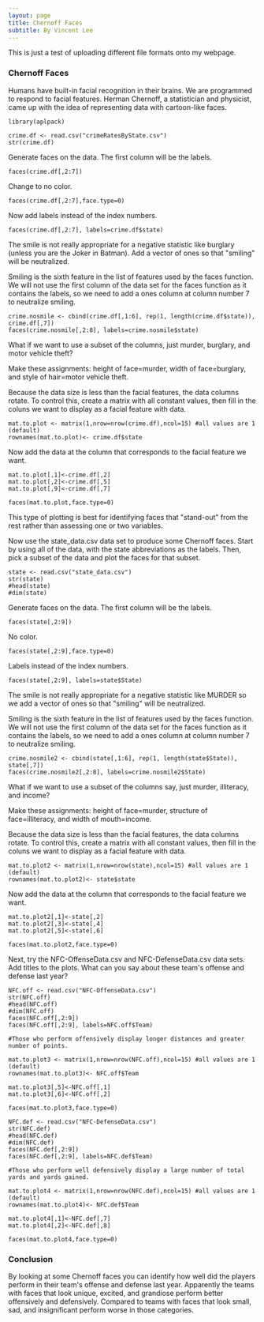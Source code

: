 ```yaml
---
layout: page
title: Chernoff Faces
subtitle: By Vincent Lee
---
```


This is just a test of uploading different file formats onto my webpage. 

### Chernoff Faces

Humans have built-in facial recognition in their brains. We are programmed to respond to facial features. Herman Chernoff, a statistician and physicist, came up with the idea of representing data with cartoon-like faces.

```{r}
library(aplpack)

crime.df <- read.csv("crimeRatesByState.csv")
str(crime.df)
```

Generate faces on the data. The first column will be the labels.
```{r}
faces(crime.df[,2:7])
```
Change to no color.
```{r}
faces(crime.df[,2:7],face.type=0)
```
Now add labels instead of the index numbers.

```{r}
faces(crime.df[,2:7], labels=crime.df$state)
```

The smile is not really appropriate for a negative statistic like burglary (unless you are the Joker in Batman). Add a vector of ones so that "smiling" will be neutralized.

Smiling is the sixth feature in the list of features used by the faces function. We will not use the first column of the data set for the faces function as it contains the labels, so we need to add a ones column at column number 7 to neutralize smiling.

```{r}
crime.nosmile <- cbind(crime.df[,1:6], rep(1, length(crime.df$state)), crime.df[,7])
faces(crime.nosmile[,2:8], labels=crime.nosmile$state)
```

What if we want to use a subset of the columns, just murder, burglary, and motor vehicle theft?

Make these assignments:
height of face=murder, width of face=burglary, and style of hair=motor vehicle theft.

Because the data size is less than the facial features, the data columns rotate. To control this, create a matrix with all constant values, then fill in the coluns we want to display as a facial feature with data.

```{r}
mat.to.plot <- matrix(1,nrow=nrow(crime.df),ncol=15) #all values are 1 (default)
rownames(mat.to.plot)<- crime.df$state
```
Now add the data at the column that corresponds to the facial feature we want.
```{r}
mat.to.plot[,1]<-crime.df[,2]
mat.to.plot[,2]<-crime.df[,5]
mat.to.plot[,9]<-crime.df[,7]

faces(mat.to.plot,face.type=0)
```

This type of plotting is best for identifying faces that "stand-out" from the rest rather than assessing one or two variables.

Now use the state_data.csv data set to produce some Chernoff faces. Start by using all of the data, with the state abbreviations as the labels. Then, pick a subset of the data and plot the faces for that subset.
```{r}
state <- read.csv("state_data.csv")
str(state)
#head(state)
#dim(state)
```
Generate faces on the data. The first column will be the labels.
```{r}
faces(state[,2:9])
```
No color.
```{r}
faces(state[,2:9],face.type=0)
```
Labels instead of the index numbers.
```{r}
faces(state[,2:9], labels=state$State)
```
The smile is not really appropriate for a negative statistic like MURDER so we add a vector of ones so that "smiling" will be neutralized.

Smiling is the sixth feature in the list of features used by the faces function. We will not use the first column of the data set for the faces function as it contains the labels, so we need to add a ones column at column number 7 to neutralize smiling.
```{r}
crime.nosmile2 <- cbind(state[,1:6], rep(1, length(state$State)), state[,7])
faces(crime.nosmile2[,2:8], labels=crime.nosmile2$State)
```
What if we want to use a subset of the columns say, just murder, illiteracy, and income?

Make these assignments:
height of face=murder, structure of face=illiteracy, and width of mouth=income.

Because the data size is less than the facial features, the data columns rotate. To control this, create a matrix with all constant values, then fill in the coluns we want to display as a facial feature with data.
```{r}
mat.to.plot2 <- matrix(1,nrow=nrow(state),ncol=15) #all values are 1 (default)
rownames(mat.to.plot2)<- state$state
```
Now add the data at the column that corresponds to the facial feature we want.
```{r}
mat.to.plot2[,1]<-state[,2]
mat.to.plot2[,3]<-state[,4]
mat.to.plot2[,5]<-state[,6]

faces(mat.to.plot2,face.type=0)
```

Next, try the NFC-OffenseData.csv and NFC-DefenseData.csv data sets. Add titles to the plots. What can you say about these team's offense and defense last year?
```{r}
NFC.off <- read.csv("NFC-OffenseData.csv")
str(NFC.off)
#head(NFC.off)
#dim(NFC.off)
faces(NFC.off[,2:9])
faces(NFC.off[,2:9], labels=NFC.off$Team)

#Those who perform offensively display longer distances and greater number of points.

mat.to.plot3 <- matrix(1,nrow=nrow(NFC.off),ncol=15) #all values are 1 (default)
rownames(mat.to.plot3)<- NFC.off$Team

mat.to.plot3[,5]<-NFC.off[,1]
mat.to.plot3[,6]<-NFC.off[,2]

faces(mat.to.plot3,face.type=0)
```

```{r}
NFC.def <- read.csv("NFC-DefenseData.csv")
str(NFC.def)
#head(NFC.def)
#dim(NFC.def)
faces(NFC.def[,2:9])
faces(NFC.def[,2:9], labels=NFC.def$Team)

#Those who perform well defensively display a large number of total yards and yards gained.

mat.to.plot4 <- matrix(1,nrow=nrow(NFC.def),ncol=15) #all values are 1 (default)
rownames(mat.to.plot4)<- NFC.def$Team

mat.to.plot4[,1]<-NFC.def[,7]
mat.to.plot4[,2]<-NFC.def[,8]

faces(mat.to.plot4,face.type=0)
```

### Conclusion

By looking at  some Chernoff faces you can identify how well did the players perform in their team's offense and defense last year. Apparently the teams with faces that look unique, excited, and grandiose perform better offensively and defensively. Compared to teams with faces that look small, sad, and insignificant perform worse in those categories.





